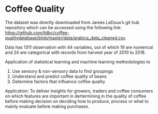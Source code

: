 # Coffee Quality

The dataset was directly downloaded from James LeDoux’s git hub repository which can be accessed using the following link: 
https://github.com/jldbc/coffee-qualitydatabase/blob/master/data/arabica_data_cleaned.csv.

Data has 1311 observation with 44 variables, out of which 19 are numerical and 24 are categorical with records from harvest year of 2010 to 2018.

Application of statistical learning and machine learning methodologies to
1. Use sensory & non-sensory data to find groupings
2. Understand and predict coffee quality of beans
3. Determine factors that influence coffee quality

Application:
To deliver insights for growers, traders and coffee consumers on which features are
important in dertermining in the quality of coffee before making decision on
deciding how to produce, process or what to mainly evaluate before making
purchases.
